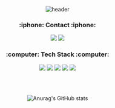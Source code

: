 <div align="center">
  
  
![header](https://capsule-render.vercel.app/api?type=waving&color=gradient&height=130)

 
  
<h3><b>:iphone:  Contact  :iphone:</b></h3> 

  
<a href="https://www.instagram.com/yk__o1o3/" target="_blank"><img src="https://img.shields.io/badge/yk__o1o3-E4405F?style=flat-square&logo=instagram&logoColor=ffffff"/></a>
<img src="https://img.shields.io/badge/jinyounkyum@gmail.com-EA4335?style=flat-square&logo=Gmail&logoColor=ffffff"/></a>

<h3><b>:computer:  Tech Stack  :computer:</b></h3>

<img src="https://img.shields.io/badge/Swift-FA7343?style=flat-square&logo=Swift&logoColor=ffffff"/></a>
<img src="https://img.shields.io/badge/Node.js-5FA04E?style=flat-square&logo=nodedotjs&logoColor=ffffff"/></a>
<img src="https://img.shields.io/badge/Flutter-02569B?style=flat-square&logo=flutter&logoColor=ffffff"/></a>
<img src="https://img.shields.io/badge/Python-3776AB?style=flat-square&logo=python&logoColor=ffffff"/></a>
<img src="https://img.shields.io/badge/Go-00ADD8?style=flat-square&logo=Go&logoColor=ffffff"/></a>

<br>
<br>

![Anurag's GitHub stats](https://github-readme-stats.vercel.app/api?username=younkyum&show_icons=true&theme=radical)

</div>
 
  
